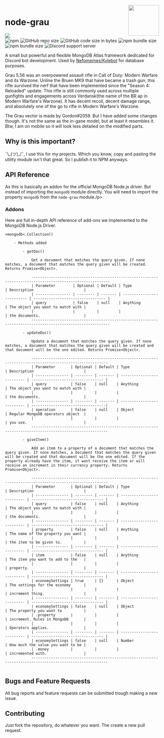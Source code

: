 
<img src="https://i.imgur.com/jRLmdla.jpg" width="100px" height="100px" style="float: right;" />
<h1 style="border: none;">node-grau</h1>
<img src="https://nodei.co/npm/node-grau.png?compact=true"/> <br/>
<img alt="npm" src="https://img.shields.io/npm/dt/node-grau?style=flat-square&logo=npm&color=blue" style="margin-right: 1px;">
<img alt="GitHub repo size" src="https://img.shields.io/github/repo-size/Nefomemes/node-grau?style=flat-square&logo=github" style="margin-right: 1px;">
<img alt="GitHub code size in bytes" src="https://img.shields.io/github/languages/code-size/Nefomemes/node-grau?style=flat-square&logo=github" style="margin-right: 1px;"> 
<img alt="npm bundle size" src="https://img.shields.io/bundlephobia/min/node-grau?style=flat-square&logo=npm" style="margin-right: 1px;">
<img alt="npm bundle size" src="https://img.shields.io/bundlephobia/minzip/node-grau?style=flat-square&logo=npm" style="margin-right: 1px;">
<img alt="Discord support server" src="https://img.shields.io/badge/discord-SCMQwzC-blue?style=flat-square&logo=discord&logoColor=white" style="margin-right: 1px;">

<p>     A small but powerful and flexible MongoDB Atlas framework dedicated for Discord bot development. Used by <a href="https://github.com/Nefomemes/Kylebot">Nefomemes/Kylebot</a> for database purposes.</p>

<p>     Grau 5.56 was an overpowered assault rifle in Call of Duty: Modern Warfare and its Warzone. Unline the Bruen MK9 that have became a trash gun, this rifle survived the nerf that have been implemented since the "Season 4: Reloaded" update. This rifle is still commonly used across multiple gunfights and engagements across Verdansk(the name of the BR  ap in Modern Warfare's Warzone). It has decent recoil, decent damage range, and absolutely one of the go to rifle in Modern Warfare's Warzone.</p>

<p>     The Grau vector is made by Gordon#2059. But I have added some changes though. It's not the same as the in-gane model, but at least it resembles it. Btw, I am on mobile so it will look less detailed on the modified parts.</p>

<h2>Why is this important?</h3>

<p>¯\_(ツ)_/¯, I use this for my projects. Which you know, copy and pasting the utility module isn't that great. So I publish it to NPM anyways.</p> 

<h2>API Reference</h2>
<p>As this is basically an addon for the official MongoDB Node.js driver. But instead of importing the <code>mongodb</code> module directly. You will need to import the property <code>mongodb</code> from the <code>node-grau</code> module./p>

<h3>Addons</h3>
<p>Here are full in-depth API reference of add-ons we implemented to the MongoDB Node.js Driver.</p>

```
>mongodb<.Collection()

    - Methods added 

        - getDoc()

            Get a document that matches the query given. If none matches, a document that matches the query given will be created. Returns Promise<Object>.

            ----------------------------------------------------------------------------------------------------------
            | Parameter        | Optional | Default | Type                       | Description                       |
            | ---------------- | -------- | ------- | -------------------------- | --------------------------------- |
            | query            | false    | null    | Anything                   | The object you want to match with |
            |                  |          |         |                            | the documents.                    |
            ----------------------------------------------------------------------------------------------------------

        - updateDoc()

            Update a document that matches the query given. If none matches, a document that matches the query given will be created and that document will be the one edited. Returns Promise<Object>.

            ---------------------------------------------------------------------------------------------------------
            | Parameter       | Optional | Default | Type                       | Description                       |
            | --------------- | -------- | ------- | -------------------------- | --------------------------------- |
            | query           | false    | null    | Anything                   | The object you want to match with |
            |                 |          |         |                            | the documents.                    |
            | --------------- | -------- | ------- | -------------------------- | ----------------------------------|
            | operation       | false    | null    | Object                     | Regular MongoDB operators object  |
            |                 |          |         |                            | you use.                          |
            ---------------------------------------------------------------------------------------------------------

        - giveItem()

            Add an item to a property of a document that matches the query given. If none matches, a document that matches the query given will be created and that document will be the one edited. If the property already have the item, it wont receive the item or will receive an increment in their currency property. Returns Promise<Object>.

            ---------------------------------------------------------------------------------------------------------
            | Parameter       | Optional | Default | Type                       | Description                       |
            | --------------- | -------- | ------- | -------------------------- | --------------------------------- |
            | query           | false    | null    | Anything                   | The object you want to match with |
            |                 |          |         |                            | the documents.                    |
            | --------------- | -------- | ------- | -------------------------- | --------------------------------- |
            | property        | false    | null    | Anything                   | The name of the property you want |
            |                 |          |         |                            | the item to be given to.          |
            | --------------- | -------- | ------- | -------------------------- | --------------------------------- |
            | item            | false    | null    | Anything                   | The item you want to add to the   |
            |                 |          |         |                            | property.                         |
            | --------------- | -------- | ------- | -------------------------- | --------------------------------- |
            | economySettings | true     | {}      | Object                     | The settings for the economy      |
            |                 |          |         |                            | increment thing.                  |
            | --------------- | -------- | ------- | -------------------------- | --------------------------------- |
            | economySettings | false    | null    | Object                     | The property you want to          |
            | .property       |          |         |                            | increment. Rules in MongoDB       |
            |                 |          |         |                            | Operators applies.                |
            | --------------- | -------- | ------- | -------------------------- | --------------------------------- |
            | economySettings | false    | null    | Number                     | How much the value you want to be |
            | .money          |          |         |                            | incremented with.                 |
            ---------------------------------------------------------------------------------------------------------
        
```

<h2>Bugs and Feature Requests</h2>
<p>All bug reports and feature requests can be submitted trough making a new issue.</p>

<h2>Contributing</h2>
<p>Just fork the repository, do whatever you want. The create a new pull request.</p>
